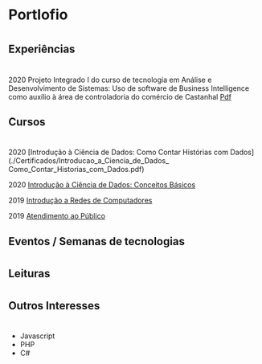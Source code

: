 # Portlofio
# 


## Experiências
#
2020 Projeto Integrado I do curso de tecnologia em Análise e Desenvolvimento de Sistemas: Uso de software de Business Intelligence como auxílio à área de
controladoria do comércio de Castanhal [Pdf](./Projetos_Faculdade_Tads/Projeto_Integrado_I_Tads.pdf)

## Cursos
#
2020 [Introdução à Ciência de Dados: Como Contar Histórias com Dados](./Certificados/Introducao_a_Ciencia_de_Dados_ Como_Contar_Historias_com_Dados.pdf)

2020 [Introdução à Ciência de Dados: Conceitos Básicos](./Certificados/Introdução_a_ciencia_de_dados_conceitos_basico.pdf)

2019 [Introdução a Redes de Computadores](./Certificados/Introdução_a_Redes_de_Computadores.pdf)

2019 [Atendimento ao Público](./Certificados/Atendimento_ao_Público.pdf)

## Eventos / Semanas de tecnologias
#
## Leituras
#
## Outros Interesses
#
* Javascript
* PHP
* C#
